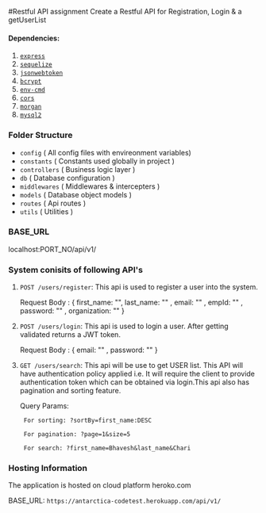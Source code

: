 #Restful API assignment
Create a Restful API for Registration, Login & a getUserList

#### Dependencies:
1. [`express`](https://expressjs.com/)
2. [`sequelize`](http://docs.sequelizejs.com/)
3. [`jsonwebtoken`](https://www.npmjs.com/package/jsonwebtoken)
4. [`bcrypt`](https://www.npmjs.com/package/bcrypt)
5. [`env-cmd`](https://www.npmjs.com/package/env-cmd)
6. [`cors`](https://www.npmjs.com/package/cors)
7. [`morgan`](https://www.npmjs.com/package/morgan)
8. [`mysql2`](https://www.npmjs.com/package/mysql2)



### Folder Structure
 - `config` ( All config files with envireonment variables)
 - `constants` ( Constants used globally in project )
 - `controllers` ( Business logic layer )
 - `db` ( Database configuration )
 - `middlewares` ( Middlewares & intercepters )
 - `models` ( Database object models )
 - `routes` ( Api routes )
 - `utils` ( Utilities )

### BASE_URL 
localhost:PORT_NO/api/v1/
### System conisits of following API's
1. `POST /users/register`: This api is used to register a user into the system.
    
    Request Body : 
    {
        first_name: "",
        last_name: "" ,
        email: ""  ,
        empId: "" ,  
        password: "" ,
        organization: ""
    }

2. `POST /users/login`: This api is used to login a user. After getting validated returns a JWT token.

    Request Body : 
    {
        email: ""  ,
        password: "" 
    }

3. `GET /users/search`: This api will be use to get USER list. This API will have authentication policy applied i.e. It will require the client to provide authentication token which can be obtained via login.This api also has pagination and sorting feature.

    Query Params:

        For sorting: ?sortBy=first_name:DESC

        For pagination: ?page=1&size=5
        
        For search: ?first_name=Bhavesh&last_name&Chari


### Hosting Information

The application is hosted on cloud platform heroko.com

BASE_URL: `https://antarctica-codetest.herokuapp.com/api/v1/`